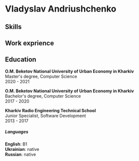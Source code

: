 # Vladyslav Andriushchenko
## Skills
## Work exprience
## Education

**O.M. Beketov National University of Urban Economy in Kharkiv**<br>
Master's degree, Computer Science<br>
2020 - 2021

**O.M. Beketov National University of Urban Economy in Kharkiv**<br>
Bachelor's degree, Computer Science<br>
2017 - 2020

**Kharkiv Radio Engineering Technical School**<br>
Junior Specialist, Software Development<br>
2013 - 2017


##### Languages
**English**: B1 <br>
**Ukrainian**: native <br>
**Russian**: native
